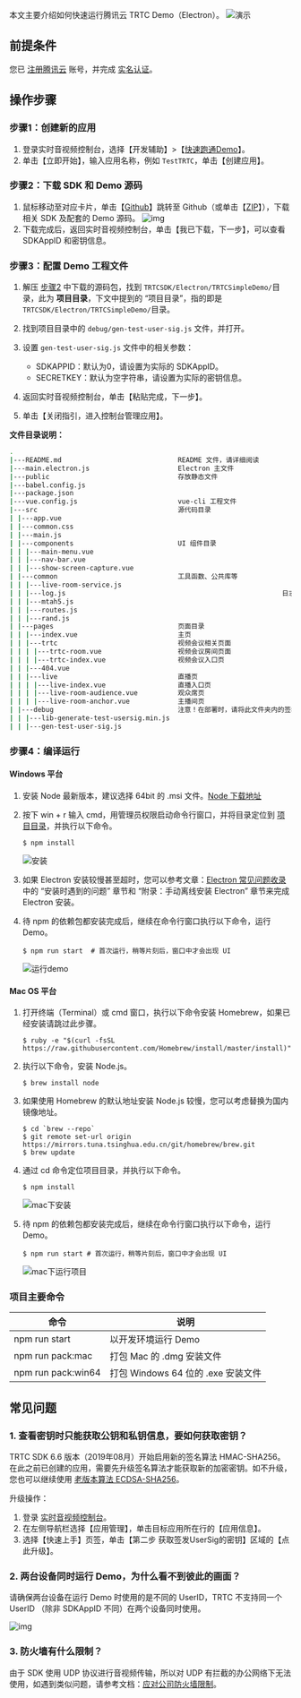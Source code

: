 本文主要介绍如何快速运行腾讯云 TRTC Demo（Electron）。
![演示](https://demovideo-1252463788.cos.ap-shanghai.myqcloud.com/electron/livemode.gif)

## 前提条件

您已 [注册腾讯云](https://cloud.tencent.com/document/product/378/17985) 账号，并完成 [实名认证](https://cloud.tencent.com/document/product/378/3629)。

## 操作步骤

<span id="step1" name="step1"> </span>

### 步骤1：创建新的应用

1.  登录实时音视频控制台，选择【开发辅助】>【[快速跑通Demo](https://console.cloud.tencent.com/trtc/quickstart)】。
2.  单击【立即开始】，输入应用名称，例如 `TestTRTC`，单击【创建应用】。

<span id="step2" name="step2"> </span>

### 步骤2：下载 SDK 和 Demo 源码

1.  鼠标移动至对应卡片，单击【[Github](https://github.com/tencentyun/TRTCSDK/tree/master/Electron)】跳转至 Github（或单击【[ZIP](http://liteavsdk-1252463788.cosgz.myqcloud.com/TXLiteAVSDK_TRTC_Electron_latest.zip)】），下载相关 SDK 及配套的 Demo 源码。
    ![img](https://main.qcloudimg.com/raw/6273f79193eb7af25eff64020a0ea476.png)
2.  下载完成后，返回实时音视频控制台，单击【我已下载，下一步】，可以查看 SDKAppID 和密钥信息。

<span id="step3" name="step3"> </span>

### 步骤3：配置 Demo 工程文件
1.  解压 [步骤2](#step2) 中下载的源码包，找到 `TRTCSDK/Electron/TRTCSimpleDemo/`目录，此为 **项目目录**，下文中提到的<span id="projectFolder" name="projectFolder"> “项目目录”</span>，指的即是 `TRTCSDK/Electron/TRTCSimpleDemo/`目录。

2.  找到项目目录中的 `debug/gen-test-user-sig.js` 文件，并打开。

3.  设置 `gen-test-user-sig.js` 文件中的相关参数：

    -   SDKAPPID：默认为0，请设置为实际的 SDKAppID。
    -   SECRETKEY：默认为空字符串，请设置为实际的密钥信息。
    
4.  返回实时音视频控制台，单击【粘贴完成，下一步】。

5.  单击【关闭指引，进入控制台管理应用】。

**文件目录说明：**

```bash
.
|---README.md                             README 文件，请详细阅读
|---main.electron.js                      Electron 主文件
|---public                                存放静态文件
|---babel.config.js
|---package.json
|---vue.config.js                         vue-cli 工程文件
|---src                                   源代码目录
| |---app.vue
| |---common.css
| |---main.js
| |---components                          UI 组件目录
| | |---main-menu.vue
| | |---nav-bar.vue
| | |---show-screen-capture.vue
| |---common                              工具函数、公共库等
| | |---live-room-service.js
| | |---log.js														日志工具
| | |---mtah5.js													
| | |---routes.js
| | |---rand.js
| |---pages                               页面目录
| | |---index.vue                         主页
| | |---trtc                              视频会议相关页面
| | | |---trtc-room.vue                   视频会议房间页面
| | | |---trtc-index.vue                  视频会议入口页
| | |---404.vue
| | |---live                              直播页
| | | |---live-index.vue                  直播入口页
| | | |---live-room-audience.vue          观众席页
| | | |---live-room-anchor.vue            主播间页
| |---debug                               注意！在部署时，请将此文件夹内的签名逻辑移到服务器实现
| | |---lib-generate-test-usersig.min.js  
| | |---gen-test-user-sig.js              
```

<span id="step4"> </span>

### 步骤4：编译运行

#### Windows 平台

1.  安装 Node 最新版本，建议选择 64bit 的 .msi 文件。[Node 下载地址](https://nodejs.org/en/download/)

2.  按下 win + r 输入 cmd，用管理员权限启动命令行窗口，并将目录定位到 [项目目录](#projectFolder)，并执行以下命令。
	
    ```shell
    $ npm install
    ```
	
    ![安装](https://main.qcloudimg.com/raw/5aba25ba2d5eddb5d956406ca5b6b9ac.png)

3. 如果 Electron 安装较慢甚至超时，您可以参考文章：[Electron 常见问题收录](#https://cloud.tencent.com/developer/article/1616668) 中的 “安装时遇到的问题” 章节和 “附录：手动离线安装 Electron” 章节来完成 Electron 安装。

4.  待 npm 的依赖包都安装完成后，继续在命令行窗口执行以下命令，运行 Demo。

    ```shell
    $ npm run start  # 首次运行，稍等片刻后，窗口中才会出现 UI
    ```
    
    ![运行demo](https://main.qcloudimg.com/raw/47f6e01acb2d927f6d9e24a7c9f78af1.png)

#### Mac OS 平台

1.  打开终端（Terminal）或 cmd 窗口，执行以下命令安装 Homebrew，如果已经安装请跳过此步骤。

    ```shell
    $ ruby -e "$(curl -fsSL https://raw.githubusercontent.com/Homebrew/install/master/install)"
    ```

2.  执行以下命令，安装 Node.js。

    ```shell
    $ brew install node
    ```

3.  如果使用 Homebrew 的默认地址安装 Node.js 较慢，您可以考虑替换为国内镜像地址。

    ```shell
    $ cd `brew --repo`
    $ git remote set-url origin https://mirrors.tuna.tsinghua.edu.cn/git/homebrew/brew.git
    $ brew update
    ```

4.  通过 cd 命令定位项目目录，并执行以下命令。

    ```shell
    $ npm install 
    ```
    
    ![mac下安装](https://main.qcloudimg.com/raw/3f8e92e9c59ff1bdb9fd0b2a0f34852a.png)
    
5.  待 npm 的依赖包都安装完成后，继续在命令行窗口执行以下命令，运行 Demo。

    ```shell
    $ npm run start # 首次运行，稍等片刻后，窗口中才会出现 UI
    ```
    
	![mac下运行项目](https://main.qcloudimg.com/raw/423dae368118e5250e7fa878022bb26f.png)
    
### 项目主要命令

| 命令 | 说明 |
|--|--|
| npm run start | 以开发环境运行 Demo |
| npm run pack:mac | 打包 Mac 的 .dmg 安装文件 |
| npm run pack:win64 | 打包 Windows 64 位的 .exe 安装文件 |
## 常见问题

### 1. 查看密钥时只能获取公钥和私钥信息，要如何获取密钥？

TRTC SDK 6.6 版本（2019年08月）开始启用新的签名算法 HMAC-SHA256。在此之前已创建的应用，需要先升级签名算法才能获取新的加密密钥。如不升级，您也可以继续使用 [老版本算法 ECDSA-SHA256](https://cloud.tencent.com/document/product/647/17275#.E8.80.81.E7.89.88.E6.9C.AC.E7.AE.97.E6.B3.95)。

升级操作：

1.  登录 [实时音视频控制台](https://console.cloud.tencent.com/trtc)。
2.  在左侧导航栏选择【应用管理】，单击目标应用所在行的【应用信息】。
3.  选择【快速上手】页签，单击【第二步 获取签发UserSig的密钥】区域的【点此升级】。

### 2. 两台设备同时运行 Demo，为什么看不到彼此的画面？

请确保两台设备在运行 Demo 时使用的是不同的 UserID，TRTC 不支持同一个 UserID （除非 SDKAppID 不同）在两个设备同时使用。

![img](https://main.qcloudimg.com/raw/209a0d0d5833d68c1ad46ed7e74b97e8.png)

### 3. 防火墙有什么限制？

由于 SDK 使用 UDP 协议进行音视频传输，所以对 UDP 有拦截的办公网络下无法使用，如遇到类似问题，请参考文档：[应对公司防火墙限制](https://cloud.tencent.com/document/product/647/34399)。


